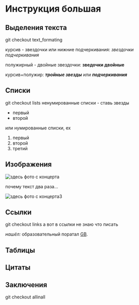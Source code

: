 # Инструкция большая
## Выделения текста
git checkout text_formating


курсив - звездочки или нижние подчеркивания:
*звездочки*
_подчеркивания_

полужирный - двойные звездочки:
**зведочки двойные**

курсив+полужир:
***тройные звезды*** или
___подчеркивания___
## Списки
git checkout lists
ненумированные списки - ставь звезды
* первый 
* второй

или нумированные списки, ех

1. первый
2. второй
4. третий
## Изображения

![здесь фото с концерта](MyLog1o.png)

почему текст два раза...

![здесь фото с концерта3](MyLogo.png)
## Ссылки
git checkout links
а вот в ссылки не знаю что писать

*нашёл:*
образовательный поратал [GB](https://gb.ru/).
## Таблицы
## Цитаты
## Заключения
git checkout allinall
